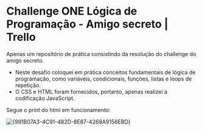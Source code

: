 # Challenge ONE Lógica de Programação - Amigo secreto | Trello

Apenas um repositório de prática consistindo da resolução do challenge do amigo secreto.

- Neste desafio coloquei em prática conceitos fundamentais de lógica de programação, como variáveis, condicionais, funções, listas e loops de repetição.
- O CSS e HTML foram fornecidos, portanto, apenas realizei a codificação JavaScript.


Segue o print do html em funcionamento:

![{991B07A3-4C91-482D-8E87-4268A9156EBD}](https://github.com/user-attachments/assets/35950f65-4d5b-4d79-a10b-a11036f9afa0)
